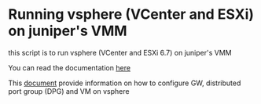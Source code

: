 # Running vsphere (VCenter and ESXi) on juniper's VMM
this script is to run vsphere (VCenter and ESXi 6.7) on juniper's VMM

You can read the documentation [here](Doc/README.md)

This [document](Doc/vsphere_config.md) provide information on how to configure GW, distributed port group (DPG) and VM on vsphere 


